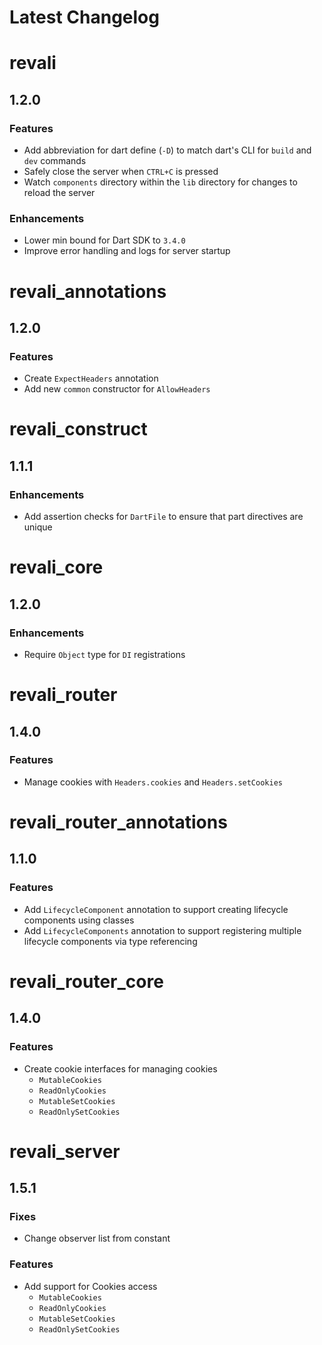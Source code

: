 <!-- markdownlint-disable MD024 -->

# Latest Changelog

<!-- REVALI -->

# revali

## 1.2.0

### Features

- Add abbreviation for dart define (`-D`) to match dart's CLI for `build` and `dev` commands
- Safely close the server when `CTRL+C` is pressed
- Watch `components` directory within the `lib` directory for changes to reload the server

### Enhancements

- Lower min bound for Dart SDK to `3.4.0`
- Improve error handling and logs for server startup

# revali_annotations

## 1.2.0

### Features

- Create `ExpectHeaders` annotation
- Add new `common` constructor for `AllowHeaders`

# revali_construct

## 1.1.1

### Enhancements

- Add assertion checks for `DartFile` to ensure that part directives are unique

# revali_core

## 1.2.0

### Enhancements

- Require `Object` type for `DI` registrations

<!-- REVALI ROUTER -->

# revali_router

## 1.4.0

### Features

- Manage cookies with `Headers.cookies` and `Headers.setCookies`

# revali_router_annotations

## 1.1.0

### Features

- Add `LifecycleComponent` annotation to support creating lifecycle components using classes
- Add `LifecycleComponents` annotation to support registering multiple lifecycle components via type referencing

# revali_router_core

## 1.4.0

### Features

- Create cookie interfaces for managing cookies
  - `MutableCookies`
  - `ReadOnlyCookies`
  - `MutableSetCookies`
  - `ReadOnlySetCookies`

<!-- CONSTRUCTS -->

# revali_server

## 1.5.1

### Fixes

- Change observer list from constant

### Features

- Add support for Cookies access
  - `MutableCookies`
  - `ReadOnlyCookies`
  - `MutableSetCookies`
  - `ReadOnlySetCookies`
